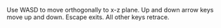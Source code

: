 Use WASD to move orthogonally to x-z plane. Up and down arrow keys move up and down. Escape exits. All other keys retrace.